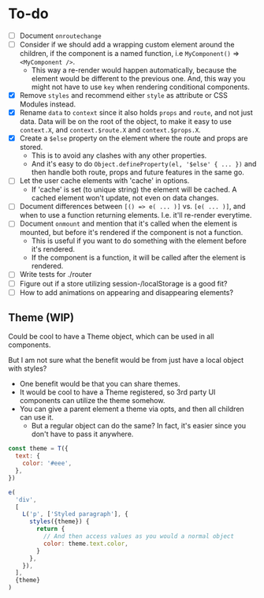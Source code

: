 # To-do

- [ ] Document `onroutechange`
- [ ] Consider if we should add a wrapping custom element around the children,
      if the component is a named function, i.e `MyComponent()` => `<MyComponent />`.
  - This way a re-render would happen automatically, because the element would be different to the previous one. And, this way you might not have to use `key` when rendering conditional components.
- [x] Remove `styles` and recommend either `style` as attribute or CSS Modules instead.
- [x] Rename `data` to `context` since it also holds `props` and `route`, and not just data. Data will be on the root of
      the object, to make it easy to use `context.X`, and `context.$route.X` and `context.$props.X`.
- [x] Create a `$else` property on the element where the route and props are stored.
  - This is to avoid any clashes with any other properties.
  - And it's easy to do `Object.defineProperty(el, '$else' { ... })` and then handle both route, props and future
    features in the same go.
- [ ] Let the user cache elements with 'cache' in options.
  - If 'cache' is set (to unique string) the element will be cached. A cached element won't update, not even on data
    changes.
- [ ] Document differences between `[() => e( ... )]` vs. `[e( ... )]`, and when to use a function returning elements.
      I.e. it'll re-render everytime.
- [ ] Document `onmount` and mention that it's called when the element is mounted, but before it's rendered if the
      component is not a function.
  - This is useful if you want to do something with the element before it's rendered.
  - If the component is a function, it will be called after the element is rendered.
- [ ] Write tests for ./router
- [ ] Figure out if a store utilizing session-/localStorage is a good fit?
- [ ] How to add animations on appearing and disappearing elements?

## Theme (WIP)

Could be cool to have a Theme object, which can be used in all components.

But I am not sure what the benefit would be from just have a local object with styles?

- One benefit would be that you can share themes.
- It would be cool to have a Theme registered, so 3rd party UI components can utilize the theme somehow.
- You can give a parent element a theme via opts, and then all children can use it.
  - But a regular object can do the same? In fact, it's easier since you don't have to pass it anywhere.

```js
const theme = T({
  text: {
    color: '#eee',
  },
})

e(
  'div',
  [
    L('p', ['Styled paragraph'], {
      styles({theme}) {
        return {
          // And then access values as you would a normal object
          color: theme.text.color,
        }
      },
    }),
  ],
  {theme}
)
```
